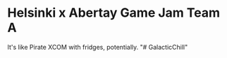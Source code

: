 # Helsinki x Abertay Game Jam Team A

It's like Pirate XCOM with fridges, potentially.
"# GalacticChill" 
